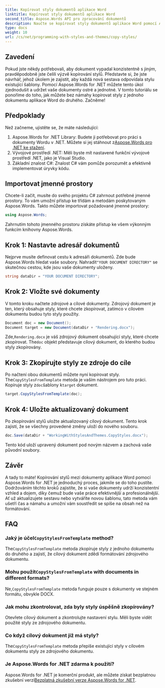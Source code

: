 ```yaml
---
title: Kopírovat styly dokumentů aplikace Word
linktitle: Kopírovat styly dokumentů aplikace Word
second_title: Aspose.Words API pro zpracování dokumentů
description: Naučte se kopírovat styly dokumentů aplikace Word pomocí Aspose.Words for .NET. Postupujte podle našeho podrobného průvodce, abyste bez námahy zajistili konzistentní formátování dokumentu.
type: docs
weight: 10
url: /cs/net/programming-with-styles-and-themes/copy-styles/
---
```

## Zavedení

Pokud jste někdy potřebovali, aby dokument vypadal konzistentně s jiným, pravděpodobně jste čelili výzvě kopírování stylů. Představte si, že jste návrhář, jehož úkolem je zajistit, aby každá nová sestava odpovídala stylu existující šablony. Pomocí Aspose.Words for .NET můžete tento úkol zjednodušit a udržet vaše dokumenty ostré a jednotné. V tomto tutoriálu se ponoříme do toho, jak můžete bez námahy kopírovat styly z jednoho dokumentu aplikace Word do druhého. Začněme!

## Předpoklady

Než začneme, ujistěte se, že máte následující:

1.  Aspose.Words for .NET Library: Budete ji potřebovat pro práci s dokumenty Wordu v .NET. Můžete si jej stáhnout z[Aspose.Words pro .NET ke stažení](https://releases.aspose.com/words/net/).
2. Vývojové prostředí .NET: Měli byste mít nastavené funkční vývojové prostředí .NET, jako je Visual Studio.
3. Základní znalost C#: Znalost C# vám pomůže porozumět a efektivně implementovat úryvky kódu.

## Importovat jmenné prostory

Chcete-li začít, musíte do svého projektu C# zahrnout potřebné jmenné prostory. To vám umožní přístup ke třídám a metodám poskytovaným Aspose.Words. Takto můžete importovat požadované jmenné prostory:

```csharp
using Aspose.Words;
```

Zahrnutím tohoto jmenného prostoru získáte přístup ke všem výkonným funkcím knihovny Aspose.Words.

## Krok 1: Nastavte adresář dokumentů

 Nejprve musíte definovat cestu k adresáři dokumentů. Zde bude Aspose.Words hledat vaše soubory. Nahradit`"YOUR DOCUMENT DIRECTORY"` se skutečnou cestou, kde jsou vaše dokumenty uloženy.

```csharp
string dataDir = "YOUR DOCUMENT DIRECTORY";
```

## Krok 2: Vložte své dokumenty

V tomto kroku načtete zdrojové a cílové dokumenty. Zdrojový dokument je ten, který obsahuje styly, které chcete zkopírovat, zatímco v cílovém dokumentu budou tyto styly použity. 

```csharp
Document doc = new Document();
Document target = new Document(dataDir + "Rendering.docx");
```

 Zde,`Rendering.docx` je váš zdrojový dokument obsahující styly, které chcete zkopírovat. The`doc` objekt představuje cílový dokument, do kterého budou styly zkopírovány.

## Krok 3: Zkopírujte styly ze zdroje do cíle

 Po načtení obou dokumentů můžete nyní kopírovat styly. The`CopyStylesFromTemplate` metoda je vaším nástrojem pro tuto práci. Kopíruje styly z`doc`šablony k`target` dokument.

```csharp
target.CopyStylesFromTemplate(doc);
```

## Krok 4: Uložte aktualizovaný dokument

Po zkopírování stylů uložte aktualizovaný cílový dokument. Tento krok zajistí, že se všechny provedené změny uloží do nového souboru.

```csharp
doc.Save(dataDir + "WorkingWithStylesAndThemes.CopyStyles.docx");
```

Tento kód uloží upravený dokument pod novým názvem a zachová vaše původní soubory.

## Závěr

A tady to máte! Kopírování stylů mezi dokumenty aplikace Word pomocí Aspose.Words for .NET je jednoduchý proces, jakmile se do toho pustíte. Dodržováním těchto kroků zajistíte, že si vaše dokumenty udrží konzistentní vzhled a dojem, díky čemuž bude vaše práce efektivnější a profesionálnější. Ať už aktualizujete sestavu nebo vytváříte novou šablonu, tato metoda vám ušetří čas a námahu a umožní vám soustředit se spíše na obsah než na formátování.

## FAQ

###  Jaký je účel`CopyStylesFromTemplate` method?  
 The`CopyStylesFromTemplate` metoda zkopíruje styly z jednoho dokumentu do druhého a zajistí, že cílový dokument zdědí formátování zdrojového dokumentu.

###  Mohu použít`CopyStylesFromTemplate` with documents in different formats?  
 Ne,`CopyStylesFromTemplate` metoda funguje pouze s dokumenty ve stejném formátu, obvykle DOCX.

### Jak mohu zkontrolovat, zda byly styly úspěšně zkopírovány?  
Otevřete cílový dokument a zkontrolujte nastavení stylu. Měli byste vidět použité styly ze zdrojového dokumentu.

### Co když cílový dokument již má styly?  
 The`CopyStylesFromTemplate` metoda přepíše existující styly v cílovém dokumentu styly ze zdrojového dokumentu.

### Je Aspose.Words for .NET zdarma k použití?  
 Aspose.Words for .NET je komerční produkt, ale můžete získat bezplatnou zkušební verzi[Bezplatná zkušební verze Aspose.Words for .NET](https://releases.aspose.com/).